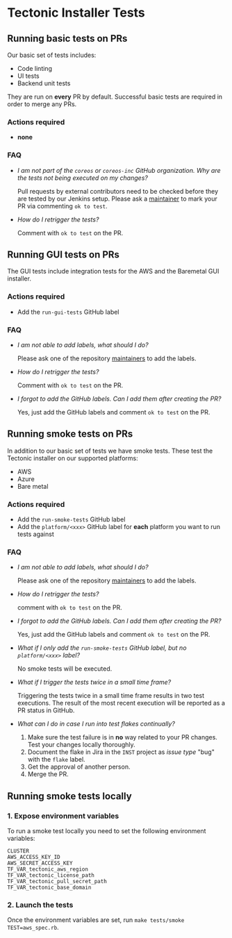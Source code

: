 # Tectonic Installer Tests


## Running basic tests on PRs

Our basic set of tests includes:
- Code linting
- UI tests
- Backend unit tests

They are run on **every** PR by default. Successful basic tests are required in
order to merge any PRs.

### Actions required
- **none**

### FAQ
- *I am not part of the `coreos` or `coreos-inc` GitHub organization. Why are
  the tests not being executed on my changes?*

  Pull requests by external contributors need to be checked before they are
  tested by our Jenkins setup. Please ask a [maintainer](../MAINTAINERS) to mark
  your PR via commenting `ok to test`.

- *How do I retrigger the tests?*

  Comment with `ok to test` on the PR.


## Running GUI tests on PRs

The GUI tests include integration tests for the AWS and the Baremetal GUI
installer.

### Actions required
- Add the `run-gui-tests` GitHub label

### FAQ
- *I am not able to add labels, what should I do?*

  Please ask one of the repository [maintainers](../MAINTAINERS) to add the
  labels.

- *How do I retrigger the tests?*

  Comment with `ok to test` on the PR.

- *I forgot to add the GitHub labels. Can I add them after creating the PR?*

  Yes, just add the GitHub labels and comment `ok to test` on the PR.


## Running smoke tests on PRs

In addition to our basic set of tests we have smoke tests. These test the
Tectonic installer on our supported platforms:
- AWS
- Azure
- Bare metal

### Actions required
- Add the `run-smoke-tests` GitHub label
- Add the `platform/<xxx>` GitHub label for **each** platform you want to run
  tests against
  
### FAQ
- *I am not able to add labels, what should I do?*

  Please ask one of the repository [maintainers](../MAINTAINERS) to add the
  labels.

- *How do I retrigger the tests?*

  comment with `ok to test` on the PR.

- *I forgot to add the GitHub labels. Can I add them after creating the PR?*

  Yes, just add the GitHub labels and comment `ok to test` on the PR.

- *What if I only add the `run-smoke-tests` GitHub label, but no
  `platform/<xxx>` label?*

  No smoke tests will be executed.
  
- *What if I trigger the tests twice in a small time frame?*

  Triggering the tests twice in a small time frame results in two test
  executions. The result of the most recent execution will be reported as a PR
  status in GitHub.

- *What can I do in case I run into test flakes continually?*

  1. Make sure the test failure is in **no** way related to your PR changes.
     Test your changes locally thoroughly.
  2. Document the flake in Jira in the `INST` project as *issue type* "bug" with the
     `flake` label.
  3. Get the approval of another person.
  4. Merge the PR.


## Running smoke tests locally

### 1. Expose environment variables
To run a smoke test locally you need to set the following environment variables:
```
CLUSTER
AWS_ACCESS_KEY_ID
AWS_SECRET_ACCESS_KEY
TF_VAR_tectonic_aws_region
TF_VAR_tectonic_license_path
TF_VAR_tectonic_pull_secret_path
TF_VAR_tectonic_base_domain
```

### 2. Launch the tests
Once the environment variables are set, run `make tests/smoke TEST=aws_spec.rb`.
